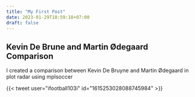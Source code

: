 ```yaml
---
title: "My First Post"
date: 2023-01-29T18:59:18+07:00
draft: false
---
```


## Kevin De Brune and Martin Ødegaard Comparison
I created a comparison between Kevin De Bruyne and Martin Ødegaard in plot radar using mplsoccer

{{< tweet user="ifootball103i" id="1615253028088745984" >}}
